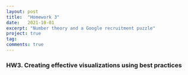 ```yaml
---
layout: post
title:  "Homework 3"
date:   2021-10-01
excerpt: "Number theory and a Google recruitment puzzle"
project: true
tag:
comments: true
---
```



### HW3. Creating effective visualizations using best practices
